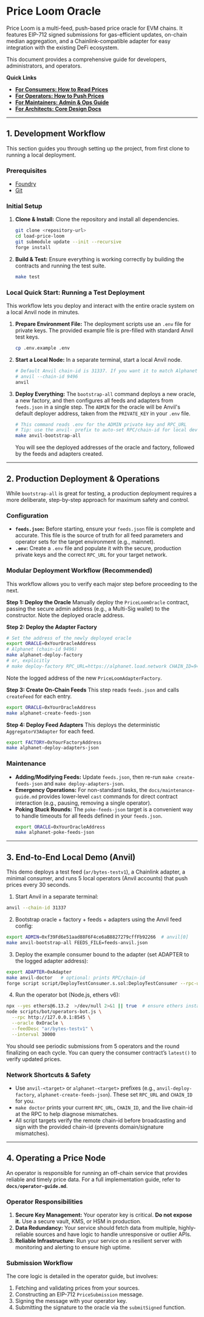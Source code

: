 # Price Loom Oracle

Price Loom is a multi-feed, push-based price oracle for EVM chains. It features EIP-712 signed submissions for gas-efficient updates, on-chain median aggregation, and a Chainlink-compatible adapter for easy integration with the existing DeFi ecosystem.

This document provides a comprehensive guide for developers, administrators, and operators.

**Quick Links**
- **[For Consumers: How to Read Prices](./docs/consumer-guide.md)**
- **[For Operators: How to Push Prices](./docs/operator-guide.md)**
- **[For Maintainers: Admin & Ops Guide](./docs/maintenance-guide.md)**
- **[For Architects: Core Design Docs](./docs/oracle-design-v0.md)**

---

## 1. Development Workflow

This section guides you through setting up the project, from first clone to running a local deployment.

### Prerequisites
- [Foundry](https://getfoundry.sh/)
- [Git](https://git-scm.com/)

### Initial Setup

1.  **Clone & Install:** Clone the repository and install all dependencies.
    ```bash
    git clone <repository-url>
    cd load-price-loom
    git submodule update --init --recursive
    forge install
    ```

2.  **Build & Test:** Ensure everything is working correctly by building the contracts and running the test suite.
    ```bash
    make test
    ```

### Local Quick Start: Running a Test Deployment

This workflow lets you deploy and interact with the entire oracle system on a local Anvil node in minutes.

1.  **Prepare Environment File:**
    The deployment scripts use an `.env` file for private keys. The provided example file is pre-filled with standard Anvil test keys.
    ```bash
    cp .env.example .env
    ```

2.  **Start a Local Node:**
    In a separate terminal, start a local Anvil node.
    ```bash
    # Default Anvil chain-id is 31337. If you want it to match Alphanet (9496), use:
    # anvil --chain-id 9496
    anvil
    ```

3.  **Deploy Everything:**
    The `bootstrap-all` command deploys a new oracle, a new factory, and then configures all feeds and adapters from `feeds.json` in a single step. The `ADMIN` for the oracle will be Anvil's default deployer address, taken from the `PRIVATE_KEY` in your `.env` file.
    ```bash
    # This command reads .env for the ADMIN private key and RPC_URL
    # Tip: use the anvil- prefix to auto-set RPC/chain-id for local dev
    make anvil-bootstrap-all
    ```
    You will see the deployed addresses of the oracle and factory, followed by the feeds and adapters created.

---

## 2. Production Deployment & Operations

While `bootstrap-all` is great for testing, a production deployment requires a more deliberate, step-by-step approach for maximum safety and control.

### Configuration

- **`feeds.json`:** Before starting, ensure your `feeds.json` file is complete and accurate. This file is the source of truth for all feed parameters and operator sets for the target environment (e.g., mainnet).
- **`.env`:** Create a `.env` file and populate it with the secure, production private keys and the correct `RPC_URL` for your target network.

### Modular Deployment Workflow (Recommended)

This workflow allows you to verify each major step before proceeding to the next.

**Step 1: Deploy the Oracle**
Manually deploy the `PriceLoomOracle` contract, passing the secure admin address (e.g., a Multi-Sig wallet) to the constructor. Note the deployed oracle address.

**Step 2: Deploy the Adapter Factory**
```bash
# Set the address of the newly deployed oracle
export ORACLE=0xYourOracleAddress
# Alphanet (chain-id 9496)
make alphanet-deploy-factory
# or, explicitly
# make deploy-factory RPC_URL=https://alphanet.load.network CHAIN_ID=9496
```
Note the logged address of the new `PriceLoomAdapterFactory`.

**Step 3: Create On-Chain Feeds**
This step reads `feeds.json` and calls `createFeed` for each entry.
```bash
export ORACLE=0xYourOracleAddress
make alphanet-create-feeds-json
```

**Step 4: Deploy Feed Adapters**
This deploys the deterministic `AggregatorV3Adapter` for each feed.
```bash
export FACTORY=0xYourFactoryAddress
make alphanet-deploy-adapters-json
```

### Maintenance

- **Adding/Modifying Feeds:** Update `feeds.json`, then re-run `make create-feeds-json` and `make deploy-adapters-json`.
- **Emergency Operations:** For non-standard tasks, the `docs/maintenance-guide.md` provides lower-level `cast` commands for direct contract interaction (e.g., pausing, removing a single operator).
- **Poking Stuck Rounds:** The `poke-feeds-json` target is a convenient way to handle timeouts for all feeds defined in your `feeds.json`.
  ```bash
  export ORACLE=0xYourOracleAddress
  make alphanet-poke-feeds-json
  ```

---

## 3. End‑to‑End Local Demo (Anvil)

This demo deploys a test feed (`ar/bytes-testv1`), a Chainlink adapter, a minimal consumer, and runs 5 local operators (Anvil accounts) that push prices every 30 seconds.

1) Start Anvil in a separate terminal:
```bash
anvil --chain-id 31337
```

2) Bootstrap oracle + factory + feeds + adapters using the Anvil feed config:
```bash
export ADMIN=0xf39Fd6e51aad88F6F4ce6aB8827279cffFb92266  # anvil[0]
make anvil-bootstrap-all FEEDS_FILE=feeds-anvil.json
```

3) Deploy the example consumer bound to the adapter (set ADAPTER to the logged adapter address):
```bash
export ADAPTER=0xAdapter
make anvil-doctor   # optional: prints RPC/chain-id
forge script script/DeployTestConsumer.s.sol:DeployTestConsumer --rpc-url http://127.0.0.1:8545 --chain-id 31337 --broadcast -vvvv
```

4) Run the operator bot (Node.js, ethers v6):
```bash
npx --yes ethers@6.13.2  >/dev/null 2>&1 || true  # ensure ethers installed
node scripts/bot/operators-bot.js \
  --rpc http://127.0.0.1:8545 \
  --oracle 0xOracle \
  --feedDesc "ar/bytes-testv1" \
  --interval 30000
```

You should see periodic submissions from 5 operators and the round finalizing on each cycle. You can query the consumer contract’s `latest()` to verify updated prices.

### Network Shortcuts & Safety
- Use `anvil-<target>` or `alphanet-<target>` prefixes (e.g., `anvil-deploy-factory`, `alphanet-create-feeds-json`). These set `RPC_URL` and `CHAIN_ID` for you.
- `make doctor` prints your current `RPC_URL`, `CHAIN_ID`, and the live chain-id at the RPC to help diagnose mismatches.
- All script targets verify the remote chain-id before broadcasting and sign with the provided chain-id (prevents domain/signature mismatches).

---

## 4. Operating a Price Node

An operator is responsible for running an off-chain service that provides reliable and timely price data. For a full implementation guide, refer to **`docs/operator-guide.md`**.

### Operator Responsibilities

1.  **Secure Key Management:** Your operator key is critical. **Do not expose it.** Use a secure vault, KMS, or HSM in production.
2.  **Data Redundancy:** Your service should fetch data from multiple, highly-reliable sources and have logic to handle unresponsive or outlier APIs.
3.  **Reliable Infrastructure:** Run your service on a resilient server with monitoring and alerting to ensure high uptime.

### Submission Workflow

The core logic is detailed in the operator guide, but involves:
1.  Fetching and validating prices from your sources.
2.  Constructing an EIP-712 `PriceSubmission` message.
3.  Signing the message with your operator key.
4.  Submitting the signature to the oracle via the `submitSigned` function.
